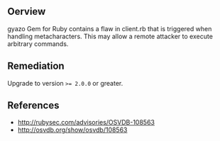 ## Oerview
gyazo Gem for Ruby contains a flaw in client.rb that is triggered when handling metacharacters. This may allow a remote attacker to execute arbitrary commands.

## Remediation
Upgrade to version `>= 2.0.0` or greater.

## References
- http://rubysec.com/advisories/OSVDB-108563
- http://osvdb.org/show/osvdb/108563
